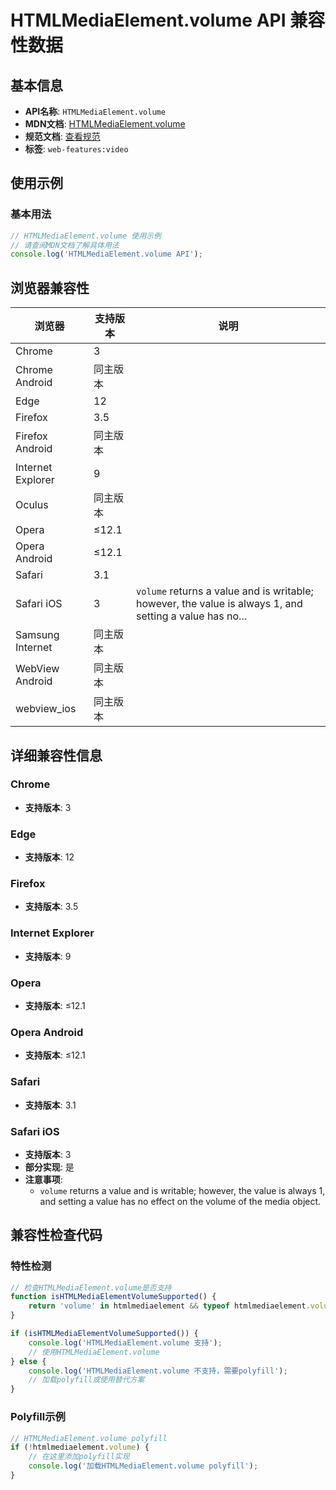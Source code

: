 # HTMLMediaElement.volume API 兼容性数据

## 基本信息

- **API名称**: `HTMLMediaElement.volume`
- **MDN文档**: [HTMLMediaElement.volume](https://developer.mozilla.org/docs/Web/API/HTMLMediaElement/volume)
- **规范文档**: [查看规范](https://html.spec.whatwg.org/multipage/media.html#dom-media-volume-dev)
- **标签**: `web-features:video`

## 使用示例

### 基本用法

```javascript
// HTMLMediaElement.volume 使用示例
// 请查阅MDN文档了解具体用法
console.log('HTMLMediaElement.volume API');
```

## 浏览器兼容性

| 浏览器 | 支持版本 | 说明 |
|--------|----------|------|
| Chrome | 3 |  |
| Chrome Android | 同主版本 |  |
| Edge | 12 |  |
| Firefox | 3.5 |  |
| Firefox Android | 同主版本 |  |
| Internet Explorer | 9 |  |
| Oculus | 同主版本 |  |
| Opera | ≤12.1 |  |
| Opera Android | ≤12.1 |  |
| Safari | 3.1 |  |
| Safari iOS | 3 | `volume` returns a value and is writable; however, the value is always 1, and setting a value has no... |
| Samsung Internet | 同主版本 |  |
| WebView Android | 同主版本 |  |
| webview_ios | 同主版本 |  |

## 详细兼容性信息

### Chrome

- **支持版本**: 3

### Edge

- **支持版本**: 12

### Firefox

- **支持版本**: 3.5

### Internet Explorer

- **支持版本**: 9

### Opera

- **支持版本**: ≤12.1

### Opera Android

- **支持版本**: ≤12.1

### Safari

- **支持版本**: 3.1

### Safari iOS

- **支持版本**: 3
- **部分实现**: 是
- **注意事项**:
  - `volume` returns a value and is writable; however, the value is always 1, and setting a value has no effect on the volume of the media object.

## 兼容性检查代码

### 特性检测

```javascript
// 检查HTMLMediaElement.volume是否支持
function isHTMLMediaElementVolumeSupported() {
    return 'volume' in htmlmediaelement && typeof htmlmediaelement.volume === 'function';
}

if (isHTMLMediaElementVolumeSupported()) {
    console.log('HTMLMediaElement.volume 支持');
    // 使用HTMLMediaElement.volume
} else {
    console.log('HTMLMediaElement.volume 不支持，需要polyfill');
    // 加载polyfill或使用替代方案
}
```

### Polyfill示例

```javascript
// HTMLMediaElement.volume polyfill
if (!htmlmediaelement.volume) {
    // 在这里添加polyfill实现
    console.log('加载HTMLMediaElement.volume polyfill');
}
```

